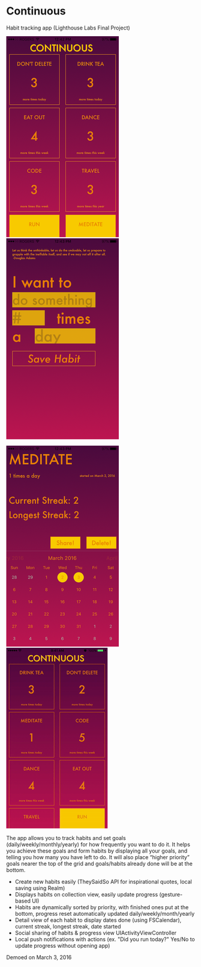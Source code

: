 # Continuous
Habit tracking app (Lighthouse Labs Final Project)

![Continuous1](continuous1.PNG) ![Continuous2](continuous2.PNG) 

![Continuous3](continuous3.PNG) ![ContinuousGif](continuous.gif)

The app allows you to track habits and set goals (daily/weekly/monthly/yearly) for how frequently you want to do it. It helps you achieve these goals and form habits by displaying all your goals, and telling you how many you have left to do. It will also place “higher priority” goals nearer the top of the grid and goals/habits already done will be at the bottom. 

- Create new habits easily (TheySaidSo API for inspirational quotes, local saving using Realm)
- Displays habits on collection view, easily update progress (gesture-based UI)
- Habits are dynamically sorted by priority, with finished ones put at the bottom, progress reset automatically updated daily/weekly/month/yearly
- Detail view of each habit to display dates done (using FSCalendar), current streak, longest streak, date started
- Social sharing of habits & progress view UIActivityViewController
- Local push notifications with actions (ex. "Did you run today?" Yes/No to update progress without opening app)

Demoed on March 3, 2016
